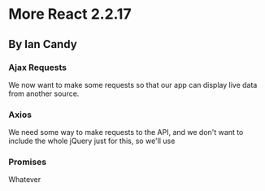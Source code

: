 # More React 2.2.17
## By Ian Candy

### Ajax Requests

We now want to make some requests so that our app can display live data from another source.

### Axios

We need some way to make requests to the API, and we don't want to include the whole jQuery just for this, so we'll use

### Promises

Whatever
